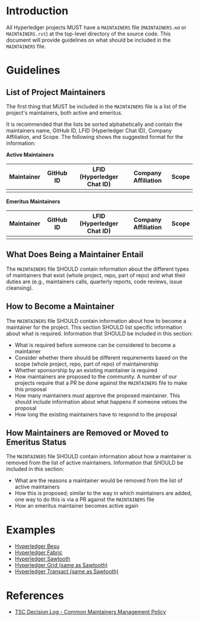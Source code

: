 # Introduction
All Hyperledger projects MUST have a `MAINTAINERS` file (`MAINTAINERS.md` or `MAINTAINERS.rst`) at the top-level directory of the source code. This document will provide guidelines on what should be included in the `MAINTAINERS` file.

# Guidelines
## List of Project Maintainers
The first thing that MUST be included in the `MAINTAINERS` file is a list of the project's maintainers, both active and emeritus.

It is recommended that the lists be sorted alphabetically and contain the maintainers name, GitHub ID, LFID (Hyperledger Chat ID), Company Affiliation, and Scope. The following shows the suggested format for the information:

**Active Maintainers**

| Maintainer | GitHub ID | LFID (Hyperledger Chat ID) | Company Affiliation | Scope |
| ---------- | --------- | -------------------------- | ------------------- | ----- |
|            |           |                            |                     |       |

**Emeritus Maintainers**

| Maintainer | GitHub ID | LFID (Hyperledger Chat ID) | Company Affiliation | Scope |
| ---------- | --------- | -------------------------- | ------------------- | ----- |
|            |           |                            |                     |       |

## What Does Being a Maintainer Entail
The `MAINTAINERS` file SHOULD contain information about the different types of maintainers that exist (whole project, repo, part of repo) and what their duties are (e.g., maintainers calls, quarterly reports, code reviews, issue cleansing).

## How to Become a Maintainer
The `MAINTAINERS` file SHOULD contain information about how to become a maintainer for the project. This section SHOULD list specific information about what is required. Information that SHOULD be included in this section:

* What is required before someone can be considered to become a maintainer
* Consider whether there should be different requirements based on the scope (whole project, repo, part of repo) of maintainership
* Whether sponsorship by an existing maintainer is required
* How maintainers are proposed to the community. A number of our projects require that a PR be done against the `MAINTAINERS` file to make this proposal
* How many maintainers must approve the proposed maintainer. This should include information about what happens if someone vetoes the proposal
* How long the existing maintainers have to respond to the proposal

## How Maintainers are Removed or Moved to Emeritus Status
The `MAINTAINERS` file SHOULD contain information about how a maintainer is removed from the list of active maintainers. Information that SHOULD be included in this section:

* What are the reasons a maintainer would be removed from the list of active maintainers
* How this is proposed; similar to the way in which maintainers are added, one way to do this is via a PR against the `MAINTAINERS` file
* How an emeritus maintainer becomes active again


# Examples
* [Hyperledger Besu](https://github.com/hyperledger/besu/blob/master/MAINTAINERS.md)
* [Hyperledger Fabric](https://hyperledger-fabric.readthedocs.io/en/latest/CONTRIBUTING.html#maintainers)
* [Hyperledger Sawtooth](https://github.com/hyperledger/sawtooth-rfcs/blob/master/text/0006-sawtooth-governance.md#contributor-permission-levels)
* [Hyperledger Grid (same as Sawtooth)](https://github.com/hyperledger/grid-rfcs/blob/master/text/0008-grid-governance.md#contributor-permission-levels)
* [Hyperledger Transact (same as Sawtooth)](https://github.com/hyperledger/transact-rfcs/blob/master/text/0000-transact-governance.md#contributor-permission-levels)

# References
* [TSC Decision Log - Common Maintainers Management Policy](https://wiki.hyperledger.org/display/TSC/Common+Maintainers+management+policy)

